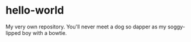 # hello-world
My very own repository.
You'll never meet a dog so dapper as my soggy-lipped boy with a bowtie. 
